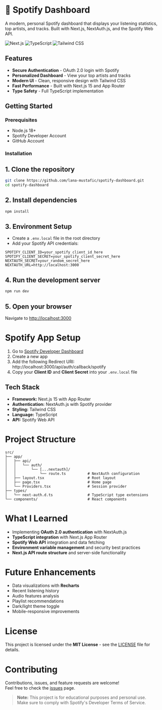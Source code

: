 # 🎵 Spotify Dashboard

A modern, personal Spotify dashboard that displays your listening statistics, top artists, and tracks. Built with Next.js, NextAuth.js, and the Spotify Web API.

![Next.js](https://img.shields.io/badge/Next.js-15.5.0-black?style=for-the-badge&logo=next.js)
![TypeScript](https://img.shields.io/badge/TypeScript-5.0-blue?style=for-the-badge&logo=typescript)
![Tailwind CSS](https://img.shields.io/badge/Tailwind_CSS-3.0-38B2AC?style=for-the-badge&logo=tailwind-css)

## Features

-  **Secure Authentication** - OAuth 2.0 login with Spotify
-  **Personalized Dashboard** - View your top artists and tracks
-  **Modern UI** - Clean, responsive design with Tailwind CSS
-  **Fast Performance** - Built with Next.js 15 and App Router
-  **Type Safety** - Full TypeScript implementation

## Getting Started

### Prerequisites

- Node.js 18+ 
- Spotify Developer Account
- GitHub Account

### Installation

## 1. Clone the repository
   ```bash
   git clone https://github.com/lana-mustafic/spotify-dashboard.git
   cd spotify-dashboard
   ```
  
## 2. Install dependencies
```bash
npm install
```
## 3. Environment Setup
- Create a `.env.local` file in the root directory  
- Add your Spotify API credentials:  

```text
SPOTIFY_CLIENT_ID=your_spotify_client_id_here
SPOTIFY_CLIENT_SECRET=your_spotify_client_secret_here
NEXTAUTH_SECRET=your_random_secret_here
NEXTAUTH_URL=http://localhost:3000
```
## 4. Run the development server
```bash
npm run dev
```
## 5. Open your browser
Navigate to [http://localhost:3000](http://localhost:3000)

# Spotify App Setup

1. Go to [Spotify Developer Dashboard](https://developer.spotify.com/dashboard)  
2. Create a new app  
3. Add the following Redirect URI:  
http://localhost:3000/api/auth/callback/spotify  
4. Copy your **Client ID** and **Client Secret** into your `.env.local` file  

## Tech Stack

- **Framework:** Next.js 15 with App Router  
- **Authentication:** NextAuth.js with Spotify provider  
- **Styling:** Tailwind CSS  
- **Language:** TypeScript  
- **API:** Spotify Web API  

# Project Structure

```text
src/
├── app/
│   ├── api/
│   │   └── auth/
│   │       └── [...nextauth]/
│   │           └── route.ts          # NextAuth configuration
│   ├── layout.tsx                    # Root layout
│   ├── page.tsx                      # Home page
│   └── Providers.tsx                 # Session provider
├── types/
│   └── next-auth.d.ts                # TypeScript type extensions
└── components/                       # React components
```
# What I Learned

- Implementing **OAuth 2.0 authentication** with NextAuth.js  
- **TypeScript integration** with Next.js App Router  
- **Spotify Web API** integration and data fetching  
- **Environment variable management** and security best practices  
- **Next.js API route structure** and server-side functionality  

# Future Enhancements

- Data visualizations with **Recharts**  
- Recent listening history  
- Audio features analysis  
- Playlist recommendations  
- Dark/light theme toggle  
- Mobile-responsive improvements  

# License

This project is licensed under the **MIT License** - see the [LICENSE](LICENSE) file for details.

# Contributing

Contributions, issues, and feature requests are welcome!  
Feel free to check the [issues](./issues) page.

> **Note:** This project is for educational purposes and personal use.  
> Make sure to comply with Spotify's Developer Terms of Service.

